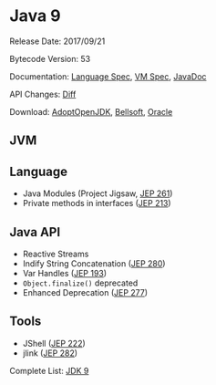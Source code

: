 # Java 9

Release Date: 2017/09/21

Bytecode Version: 53

Documentation: [Language Spec](https://docs.oracle.com/javase/specs/jls/se9/html/index.html), [VM Spec](https://docs.oracle.com/javase/specs/jvms/se9/html/index.html), [JavaDoc](https://docs.oracle.com/javase/9/docs/api/)

API Changes: [Diff](http://download.eclipselab.org/jdkdiff/V8/V9/index.html)

Download: [AdoptOpenJDK](https://adoptopenjdk.net/releases.html), [Bellsoft](https://bell-sw.com/java), [Oracle](https://www.oracle.com/technetwork/java/javase/downloads/jdk9-downloads-3848520.html)

## JVM

## Language

* Java Modules (Project Jigsaw, [JEP 261](http://openjdk.java.net/jeps/261))
* Private methods in interfaces ([JEP 213](http://openjdk.java.net/jeps/213))


## Java API

* Reactive Streams
* Indify String Concatenation ([JEP 280](http://openjdk.java.net/jeps/280))
* Var Handles ([JEP 193](http://openjdk.java.net/jeps/193))
* `Object.finalize()` deprecated
* Enhanced Deprecation ([JEP 277](http://openjdk.java.net/jeps/277)) 

## Tools

* JShell ([JEP 222](http://openjdk.java.net/jeps/222))
* jlink ([JEP 282](http://openjdk.java.net/jeps/282))

Complete List: [JDK 9](http://openjdk.java.net/projects/jdk9/)
